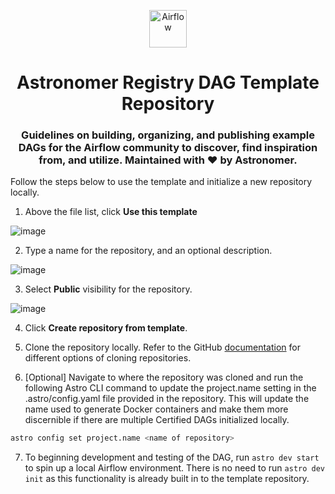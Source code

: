 <p align="center">
  <a href="https://www.airflow.apache.org">
    <img alt="Airflow" src="https://cwiki.apache.org/confluence/download/attachments/145723561/airflow_transparent.png?api=v2" width="60" />
  </a>
</p>
<h1 align="center">
  Astronomer Registry DAG Template Repository
</h1>
  <h3 align="center">
  Guidelines on building, organizing, and publishing example DAGs for the Airflow community to discover, find inspiration from, and utilize. Maintained with ❤️ by Astronomer.
</h3>
  

Follow the steps below to use the template and initialize a new repository locally.

1. Above the file list, click **Use this template**

![image](https://user-images.githubusercontent.com/48934154/122494828-a8a0b000-cfb7-11eb-8d51-5fb4aa47a32f.png)

2. Type a name for the repository, and an optional description.

![image](https://user-images.githubusercontent.com/48934154/122496102-35983900-cfb9-11eb-8074-ccd5b9529d8d.png)

3. Select **Public** visibility for the repository.

![image](https://user-images.githubusercontent.com/48934154/122496127-3f21a100-cfb9-11eb-8540-48f53c1b7d9c.png)

4. Click **Create repository from template**.

5. Clone the repository locally. Refer to the GitHub [documentation](https://docs.github.com/en/github/creating-cloning-and-archiving-repositories/cloning-a-repository-from-github/cloning-a-repository) for different options of cloning repositories.

6. [Optional] Navigate to where the repository was cloned and run the following Astro CLI command to update the project.name setting in the .astro/config.yaml file provided in the repository.  This will update the name used to generate Docker containers and make them more discernible if there are multiple Certified DAGs initialized locally. 
```bash
astro config set project.name <name of repository>
```
7. To beginning development and testing of the DAG, run `astro dev start` to spin up a local Airflow environment. There is no need to run `astro dev init` as this functionality is already built in to the template repository.
